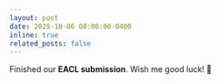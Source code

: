 ```yaml
---
layout: post
date: 2025-10-06 08:00:00-0400
inline: true
related_posts: false
---
```


Finished our **EACL submission**. Wish me good luck! 🤞  
